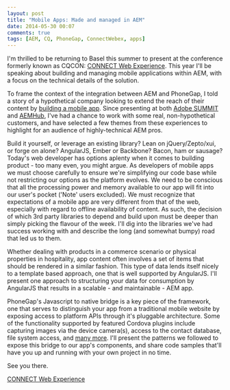 ```yaml
---
layout: post
title: "Mobile Apps: Made and managed in AEM"
date: 2014-05-30 00:07
comments: true
tags: [AEM, CQ, PhoneGap, ConnectWebex, apps]
---
```

I'm thrilled to be returning to Basel this summer to present at the conference formerly known as CQCON: [CONNECT Web Experience](http://www.connectcon.ch/2014/en.html). This year I'll be speaking about building and managing mobile applications within AEM, with a focus on the technical details of the solution.

To frame the context of the integration between AEM and PhoneGap, I told a story of a hypothetical company looking to extend the reach of their content by [building a mobile app](/blog/2014/03/14/so-you-want-to-build-an-app/). Since presenting at both [Adobe SUMMIT](http://tv.adobe.com/watch/adobe-summit-2014/technical-session-mobile-app-development-and-content-management-with-aem/) and [AEMHub](/blog/2014/04/10/aemhub-mobile-apps-in-aem/), I've had a chance to work with some real, non-hypothetical customers, and have selected a few themes from these experiences to highlight for an audience of highly-technical AEM pros.

<!-- more -->

Build it yourself, or leverage an existing library? Lean on jQuery/Zepto/xui, or forge on alone? AngularJS, Ember or Backbone? Bacon, ham or sausage? Today's web developer has options aplenty when it comes to building product - too many even, you might argue. As developers of mobile apps we must choose carefully to ensure we're simplifying our code base while not restricting our options as the platform evolves. We need to be conscious that all the processing power and memory available to our app will fit into our user's pocket ('Note' users excluded). We must recognize that expectations of a mobile app are very different from that of the web, especially with regard to offline availability of content. As such, the decision of which 3rd party libraries to depend and build upon must be deeper than simply picking the flavour of the week. I'll dig into the libraries we've had success working with and describe the long (and somewhat bumpy) road that led us to them.

Whether dealing with products in a commerce scenario or physical properties in hospitality, app content often involves a set of items that should be rendered in a similar fashion. This type of data lends itself nicely to a template based approach, one that is well supported by AngularJS. I'll present one approach to structuring your data for consumption by AngularJS that results in a scalable - and maintainable - AEM app. 

PhoneGap's Javascript to native bridge is a key piece of the framework, one that serves to distinguish your app from a traditional mobile website by exposing access to platform APIs through it's pluggable architecture. Some of the functionality supported by featured Cordova plugins include capturing images via the device camera(s), access to the contact database, file system access, and [many more](http://plugins.cordova.io/#/). I'll present the patterns we followed to expose this bridge to our app's components, and share code samples that'll have you up and running with your own project in no time. 

See you there.

[CONNECT Web Experience](http://www.connectcon.ch/2014/en.html)
